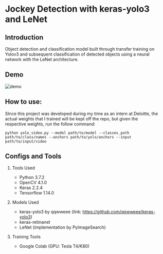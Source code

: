 # Jockey Detection with keras-yolo3 and LeNet

## Introduction

Object detection and classification model built through transfer training on Yolov3 and subsequent classification of detected objects using a neural network with the LeNet architecture.

## Demo

![demo](demo.gif)


## How to use:

SInce this project was developed during my time as an intern at Deloitte, the actual weights that I trained will be kept off the repo, but given the respective weights, run the follow command:
```
python yolo_video.py --model path/to/model --classes_path path/to/class/names --anchors path/to/yolo/anchors --input path/to/input/video
```

## Configs and Tools

1. Tools Used 
    - Python 3.7.2
    - OpenCV 4.1.0
    - Keras 2.2.4
    - Tensorflow 1.14.0


2. Models Used
    - keras-yolo3 by qqwweee (link: https://github.com/qqwweee/keras-yolo3)
    - keras-retinanet 
    - LeNet (implementation by PyImageSearch)

3. Training Tools
    - Google Colab (GPU: Tesla T4/K80)
